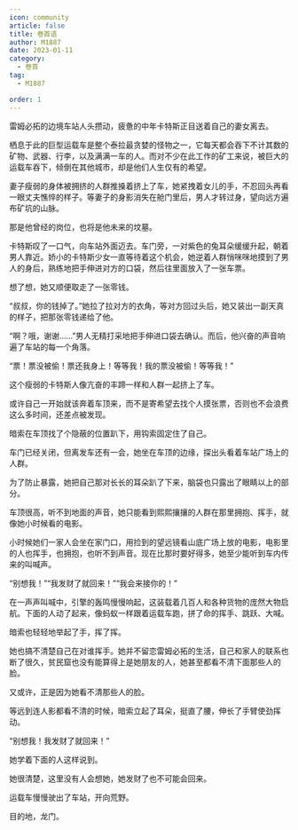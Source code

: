 ```yaml
---
icon: community
article: false
title: 卷首语
author: M1887
date: 2023-01-11
category:
  - 卷首
tag:
  - M1887

order: 1
---
```

<!-- more -->

雷姆必拓的边境车站人头攒动，疲惫的中年卡特斯正目送着自己的妻女离去。

栖息于此的巨型运载车是整个泰拉最贪婪的怪物之一，它每天都会吞下不计其数的矿物、武器、行李，以及满满一车的人。而对不少在此工作的矿工来说，被巨大的运载车吞下，倾倒在其他城市，却是他们人生仅有的希望。

妻子瘦弱的身体被拥挤的人群推搡着挤上了车，她紧拽着女儿的手，不忍回头再看一眼丈夫憔悴的样子。等妻子的身影消失在舱门里后，男人才转过身，望向远方遍布矿坑的山脉。

那是他曾经的岗位，也将是他未来的坟墓。

卡特斯叹了一口气，向车站外面迈去。车门旁，一对紫色的兔耳朵缓缓升起，朝着男人靠近。娇小的卡特斯少女一直等待着这个机会，她逆着人群悄咪咪地摸到了男人的身后，熟练地把手伸进对方的口袋，然后往里面放入了一张车票。

想了想，她又顺便取走了一张零钱。

“叔叔，你的钱掉了。”她拉了拉对方的衣角，等对方回过头后，她又装出一副天真的样子，把那张零钱递给了他。

“啊？哦，谢谢……”男人无精打采地把手伸进口袋去确认。而后，他兴奋的声音响遍了车站的每一个角落。

“票！票没被偷！票还我身上！等等我！我的票没被偷！等等我！”

这个瘦弱的卡特斯人像亢奋的丰蹄一样和人群一起挤上了车。

或许自己一开始就该奔着车顶来，而不是寄希望去找个人摸张票，否则也不会浪费这么多时间，还差点被发现。

暗索在车顶找了个隐蔽的位置趴下，用钩索固定住了自己。

车门已经关闭，但离发车还有一会，她坐在车顶的边缘，探出头看着车站广场上的人群。

为了防止暴露，她把自己那对长长的耳朵趴了下来，脑袋也只露出了眼睛以上的部分。

车顶很高，听不到地面的声音，她只能看到熙熙攘攘的人群在那里拥抱、挥手，就像她小时候看的电影。

小时候她们一家人会坐在家门口，用捡到的望远镜看山底广场上放的电影，电影里的人也挥手，也拥抱，也听不到声音。现在比那时要好得多，她至少能听到车内传来的叫喊声。

“别想我！”“我发财了就回来！”“我会来接你的！”

在一声声叫喊中，引擎的轰鸣慢慢响起，这装载着几百人和各种货物的庞然大物启航。下面的人动了起来，像蚂蚁一样跟着运载车跑，拼了命的挥手、跳跃、大喊。

暗索也轻轻地举起了手，挥了挥。

她也搞不清楚自己在对谁挥手。她并不留恋雷姆必拓的生活，自己和家人的联系也断了很久，贫民窟也没有能算得上是她朋友的人，她甚至都看不清下面那些人的脸。

又或许，正是因为她看不清那些人的脸。

等远到连人影都看不清的时候，暗索立起了耳朵，挺直了腰，伸长了手臂使劲挥动。

“别想我！我发财了就回来！”

她学着下面的人这样说到。

她很清楚，这里没有人会想她，她发财了也不可能会回来。

运载车慢慢驶出了车站，开向荒野。

目的地，龙门。<eod />